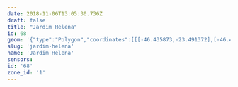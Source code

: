 ```yaml
---
date: 2018-11-06T13:05:30.736Z
draft: false
title: "Jardim Helena"
id: 68
geom: '{"type":"Polygon","coordinates":[[[-46.435873,-23.491372],[-46.429839,-23.492012],[-46.428952,-23.492084],[-46.428948,-23.492024],[-46.428825,-23.492035],[-46.426383,-23.49232],[-46.421113,-23.492799],[-46.419665,-23.49295],[-46.419672,-23.492998],[-46.412335,-23.493739],[-46.411165,-23.493793],[-46.406712,-23.494306],[-46.406709,-23.494258],[-46.40571,-23.494295],[-46.40567,-23.494247],[-46.405205,-23.494247],[-46.405211,-23.494294],[-46.404286,-23.494263],[-46.404286,-23.494332],[-46.402272,-23.494242],[-46.400406,-23.494118],[-46.400407,-23.493983],[-46.397412,-23.493777],[-46.397006,-23.493693],[-46.396133,-23.493403],[-46.395718,-23.493183],[-46.395271,-23.492837],[-46.393914,-23.491452],[-46.393881,-23.491481],[-46.390406,-23.487753],[-46.390103,-23.487492],[-46.390041,-23.487547],[-46.389861,-23.487398],[-46.389908,-23.487349],[-46.389461,-23.487031],[-46.388203,-23.486361],[-46.388125,-23.486381],[-46.3867,-23.48571],[-46.38486,-23.484765],[-46.384917,-23.484674],[-46.381086,-23.48273],[-46.380049,-23.482299],[-46.378363,-23.481794],[-46.378577,-23.48097],[-46.378504,-23.479998],[-46.37852,-23.479208],[-46.378726,-23.478791],[-46.37985,-23.478037],[-46.38021,-23.476905],[-46.380384,-23.476547],[-46.381102,-23.475806],[-46.38126,-23.475552],[-46.381673,-23.473906],[-46.381686,-23.473247],[-46.382273,-23.472956],[-46.382648,-23.473028],[-46.383262,-23.473266],[-46.383398,-23.473202],[-46.38352,-23.473395],[-46.384107,-23.473815],[-46.384321,-23.474139],[-46.3843,-23.474348],[-46.384139,-23.474489],[-46.383872,-23.47458],[-46.383427,-23.474607],[-46.383176,-23.474828],[-46.383245,-23.475128],[-46.38363,-23.475493],[-46.383963,-23.475623],[-46.384138,-23.475622],[-46.385025,-23.475418],[-46.385565,-23.47509],[-46.385904,-23.474585],[-46.386133,-23.474449],[-46.386423,-23.474483],[-46.386684,-23.474681],[-46.386762,-23.475027],[-46.386377,-23.475493],[-46.386312,-23.475757],[-46.386764,-23.476128],[-46.386937,-23.476353],[-46.387077,-23.476628],[-46.387137,-23.477169],[-46.38682,-23.478101],[-46.386324,-23.479035],[-46.38622,-23.479659],[-46.386381,-23.479922],[-46.386664,-23.480104],[-46.38693,-23.480459],[-46.387461,-23.481664],[-46.387619,-23.481883],[-46.38861,-23.482372],[-46.388745,-23.482374],[-46.388982,-23.482288],[-46.389249,-23.482073],[-46.390054,-23.481616],[-46.390563,-23.481489],[-46.391534,-23.48058],[-46.39188,-23.480547],[-46.392471,-23.480731],[-46.393334,-23.481286],[-46.393986,-23.481827],[-46.394878,-23.482422],[-46.3953,-23.482795],[-46.395875,-23.483466],[-46.396811,-23.484386],[-46.396856,-23.484542],[-46.397156,-23.484677],[-46.397187,-23.484825],[-46.397093,-23.485027],[-46.397199,-23.485368],[-46.397535,-23.48543],[-46.397631,-23.485849],[-46.397735,-23.485993],[-46.398172,-23.486098],[-46.398296,-23.485997],[-46.398463,-23.485977],[-46.398699,-23.485968],[-46.398856,-23.486036],[-46.399417,-23.485902],[-46.399788,-23.485953],[-46.400265,-23.486228],[-46.400534,-23.486935],[-46.400733,-23.486901],[-46.401148,-23.48695],[-46.401809,-23.486763],[-46.401939,-23.486361],[-46.40226,-23.485939],[-46.402932,-23.485475],[-46.403281,-23.485107],[-46.403634,-23.484868],[-46.403789,-23.484837],[-46.404058,-23.484951],[-46.404082,-23.485382],[-46.404383,-23.485775],[-46.404742,-23.486068],[-46.405003,-23.486142],[-46.405344,-23.486169],[-46.405834,-23.486068],[-46.406037,-23.485926],[-46.406421,-23.485437],[-46.406571,-23.484978],[-46.406657,-23.483773],[-46.406558,-23.483352],[-46.406238,-23.482544],[-46.406149,-23.481955],[-46.406194,-23.481654],[-46.406125,-23.48146],[-46.405957,-23.481307],[-46.405544,-23.48124],[-46.404527,-23.481442],[-46.404204,-23.481316],[-46.404066,-23.481204],[-46.40398,-23.481033],[-46.403979,-23.480799],[-46.404058,-23.480653],[-46.405577,-23.479417],[-46.405705,-23.47904],[-46.405673,-23.478911],[-46.405436,-23.478735],[-46.405089,-23.478603],[-46.404636,-23.478554],[-46.404482,-23.478477],[-46.404373,-23.478307],[-46.404603,-23.477954],[-46.405204,-23.477538],[-46.405337,-23.477379],[-46.405369,-23.477042],[-46.405236,-23.476513],[-46.405299,-23.476318],[-46.405435,-23.476245],[-46.40572,-23.476229],[-46.406031,-23.476455],[-46.406365,-23.477429],[-46.40664,-23.4777],[-46.406809,-23.477755],[-46.407021,-23.477705],[-46.407375,-23.477491],[-46.408167,-23.476851],[-46.40837,-23.476474],[-46.408318,-23.475965],[-46.408173,-23.475795],[-46.407203,-23.475477],[-46.406981,-23.475241],[-46.407334,-23.474917],[-46.407569,-23.474862],[-46.408642,-23.474998],[-46.409598,-23.475229],[-46.40984,-23.475177],[-46.410104,-23.474966],[-46.410166,-23.474712],[-46.410141,-23.474451],[-46.410063,-23.474335],[-46.409534,-23.473956],[-46.408045,-23.473261],[-46.407782,-23.473014],[-46.40761,-23.472619],[-46.407774,-23.472218],[-46.407923,-23.472091],[-46.40863,-23.472047],[-46.41021,-23.47156],[-46.410397,-23.471203],[-46.410149,-23.47084],[-46.410155,-23.470761],[-46.410233,-23.470589],[-46.410336,-23.470524],[-46.410943,-23.470375],[-46.411451,-23.470506],[-46.412065,-23.470411],[-46.412532,-23.470727],[-46.413545,-23.471265],[-46.414428,-23.472059],[-46.415128,-23.472501],[-46.41528,-23.472739],[-46.415259,-23.472903],[-46.414374,-23.473126],[-46.414156,-23.473327],[-46.414024,-23.473635],[-46.414239,-23.474025],[-46.414586,-23.47426],[-46.414877,-23.474374],[-46.415301,-23.474372],[-46.415598,-23.474252],[-46.415929,-23.473644],[-46.416154,-23.473021],[-46.41648,-23.472684],[-46.416993,-23.472433],[-46.417451,-23.472468],[-46.417851,-23.472694],[-46.418037,-23.472736],[-46.41839,-23.473038],[-46.418517,-23.473255],[-46.418562,-23.473561],[-46.418411,-23.474284],[-46.418945,-23.474419],[-46.419182,-23.474342],[-46.420078,-23.473837],[-46.420825,-23.47372],[-46.42172,-23.473129],[-46.423666,-23.472844],[-46.423874,-23.472866],[-46.424702,-23.47276],[-46.425727,-23.472449],[-46.426715,-23.471968],[-46.426974,-23.471971],[-46.427164,-23.472014],[-46.428841,-23.472937],[-46.429179,-23.473219],[-46.429631,-23.473308],[-46.429975,-23.473553],[-46.430135,-23.473934],[-46.430186,-23.474239],[-46.430161,-23.474658],[-46.429805,-23.47562],[-46.429833,-23.47603],[-46.429939,-23.476216],[-46.430131,-23.476319],[-46.430557,-23.476361],[-46.431276,-23.476203],[-46.431559,-23.476316],[-46.43171,-23.476534],[-46.431589,-23.476986],[-46.43095,-23.477357],[-46.430792,-23.477587],[-46.430857,-23.477782],[-46.431041,-23.477982],[-46.431473,-23.477923],[-46.431925,-23.477632],[-46.432268,-23.477512],[-46.432805,-23.477491],[-46.433288,-23.477316],[-46.433406,-23.477052],[-46.433377,-23.476796],[-46.433467,-23.476473],[-46.433568,-23.476278],[-46.433912,-23.476072],[-46.434334,-23.476027],[-46.435568,-23.475736],[-46.435992,-23.475713],[-46.436261,-23.475775],[-46.43642,-23.475888],[-46.436501,-23.476071],[-46.436505,-23.476509],[-46.436395,-23.476892],[-46.436101,-23.477269],[-46.4359,-23.477424],[-46.435251,-23.477737],[-46.435068,-23.477883],[-46.434943,-23.478201],[-46.434995,-23.478499],[-46.435309,-23.478701],[-46.436508,-23.479196],[-46.437043,-23.479589],[-46.437639,-23.479831],[-46.439478,-23.480155],[-46.439981,-23.480083],[-46.440259,-23.479867],[-46.440347,-23.480788],[-46.440556,-23.480971],[-46.440722,-23.48125],[-46.440768,-23.481575],[-46.440977,-23.481932],[-46.440936,-23.482115],[-46.440775,-23.482279],[-46.43941,-23.482767],[-46.438943,-23.483051],[-46.438055,-23.48336],[-46.437432,-23.4835],[-46.436867,-23.483985],[-46.436175,-23.484811],[-46.43549,-23.485767],[-46.435369,-23.486166],[-46.435214,-23.48805],[-46.43544,-23.488722],[-46.436048,-23.489751],[-46.436082,-23.490073],[-46.435873,-23.491372]]]}'
slug: 'jardim-helena'
name: 'Jardim Helena'
sensors:
id: '68'
zone_id: '1'
---
```

		